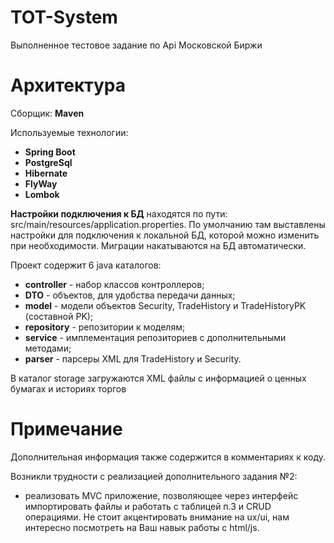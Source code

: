 # TOT-System
Выполненное тестовое задание по Api Московской Биржи

# Архитектура
Сборщик: **Maven**

Используемые технологии:

- **Spring Boot**
- **PostgreSql**
- **Hibernate**
- **FlyWay**
- **Lombok**

**Настройки подключения к БД** находятся по пути: src/main/resources/application.properties. 
По умолчанию там выставлены настройки для подключения к локальной БД, которой можно изменить при необходимости.
Миграции накатываются на БД автоматически.

Проект содержит 6 java каталогов:

- **controller** - набор классов контроллеров;
- **DTO** - объектов, для удобства передачи данных;
- **model** - модели объектов Security, TradeHistory и TradeHistoryPK (составной PK);
- **repository** - репозитории к моделям;
- **service** - имплементация репозиториев с дополнительными методами;
- **parser** - парсеры XML для TradeHistory и Security.

В каталог storage загружаются XML файлы с информацией о ценных бумагах и историях торгов

# Примечание
Дополнительная информация также содержится в комментариях к коду.

Возникли трудности с реализацией дополнительного задания №2:
- реализовать MVC приложение, позволяющее через интерфейс импортировать файлы и работать
с таблицей п.3 и CRUD операциями. Не стоит акцентировать внимание на ux/ui, нам интересно
посмотреть на Ваш навык работы с html/js.
